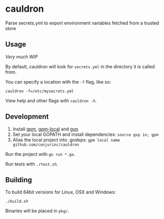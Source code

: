 # cauldron

Parse secrets.yml to export environment variables fetched from a trusted store

## Usage

*Very much WIP*

By default, cauldron will look for `secrets.yml` in the directory it is called from.

You can specify a location with the `-f` flag, like so:

```
cauldron -f=/etc/mysecrets.yml
```

View help and other flags with `cauldron -h`.

## Development

1. Install [gpm](https://github.com/pote/gpm), [gpm-local](https://github.com/technosophos/gpm-local) and [gvp](https://github.com/pote/gvp)
2. Set your local GOPATH and install dependencies: `source gvp in; gpm`
3. Alias the local project into .godeps: `gpm local name github.com/conjurinc/cauldron`

Run the project with `go run *.go`.

Run tests with `./test.sh`.

## Building

To build 64bit versions for Linux, OSX and Windows:

```
./build.sh
```

Binaries will be placed in `pkg/`.
